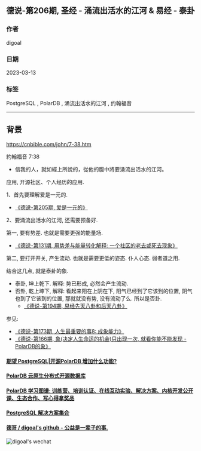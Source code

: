 ## 德说-第206期, 圣经 - 涌流出活水的江河 & 易经 - 泰卦  
                                                                
### 作者                                          
digoal                                          
                                          
### 日期                                          
2023-03-13                                      
                                          
### 标签                                          
PostgreSQL , PolarDB , 涌流出活水的江河 , 约翰福音        
                                          
----                                          
                                          
## 背景   
https://cnbible.com/john/7-38.htm  
  
約翰福音 7:38  
- 信我的人，就如經上所說的，從他的腹中將要湧流出活水的江河。  
  
应用, 开源社区、个人经历的应用.    
  
1、首先要理解爱是一元的.  
- [《德说-第205期, 爱是一元的》](../202303/20230312_01.md)    
  
  
2、要涌流出活水的江河, 还需要预备好.      
    
第一, 要有势差. 也就是需要更强的能量场.    
- [《德说-第131期, 用势差与能量转化解释: 一个社区的老去或死去现象》](../202209/20220903_01.md)  
    
第二, 要打开开关, 产生流动. 也就是需要更低的姿态. 仆人心态. 弱者道之用.    

结合这几点, 就是泰卦的象.  
- 泰卦, 坤上乾下.  解释: 势已形成, 必然会产生流动.  
- 否卦, 乾上坤下,  解释: 看起来阳在上阴在下, 阳气已经到了它该到的位置, 阴气也到了它该到的位置, 那就就没有势, 没有流动了么. 所以是否卦.  
    - [《德说-第194期, 易经先天八卦和后天八卦》](../202301/20230127_02.md)  
   
参见:   
- [《德说-第173期, 人生最重要的事8: 成象能力》](../202211/20221116_03.md)  
- [《德说-第166期, 象(决定人生命运的机会)只出现一次, 就看你能不能发现 - PolarDB的象》](../202210/20221025_06.md)  
  
  
   
  
#### [期望 PostgreSQL|开源PolarDB 增加什么功能?](https://github.com/digoal/blog/issues/76 "269ac3d1c492e938c0191101c7238216")
  
  
#### [PolarDB 云原生分布式开源数据库](https://github.com/ApsaraDB "57258f76c37864c6e6d23383d05714ea")
  
  
#### [PolarDB 学习图谱: 训练营、培训认证、在线互动实验、解决方案、内核开发公开课、生态合作、写心得拿奖品](https://www.aliyun.com/database/openpolardb/activity "8642f60e04ed0c814bf9cb9677976bd4")
  
  
#### [PostgreSQL 解决方案集合](../201706/20170601_02.md "40cff096e9ed7122c512b35d8561d9c8")
  
  
#### [德哥 / digoal's github - 公益是一辈子的事.](https://github.com/digoal/blog/blob/master/README.md "22709685feb7cab07d30f30387f0a9ae")
  
  
![digoal's wechat](../pic/digoal_weixin.jpg "f7ad92eeba24523fd47a6e1a0e691b59")
  

